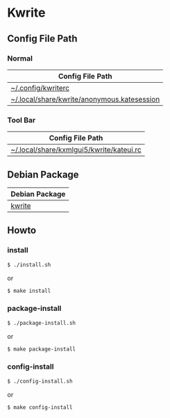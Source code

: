 
# Kwrite


## Config File Path


### Normal

| Config File Path |
| --- |
| [~/.config/kwriterc](./asset/overlay/etc/skel/.config/kwriterc) |
| [~/.local/share/kwrite/anonymous.katesession](./asset/overlay/etc/skel/.local/share/kwrite/anonymous.katesession) |


### Tool Bar

| Config File Path |
| --- |
| [~/.local/share/kxmlgui5/kwrite/kateui.rc](./asset/overlay/etc/skel/.local/share/kxmlgui5/kwrite/kateui.rc) |


## Debian Package

| Debian Package |
| --- |
| [kwrite](https://packages.debian.org/stable/kwrite) |


## Howto


### install

``` sh
$ ./install.sh
```

or

``` sh
$ make install
```


### package-install

``` sh
$ ./package-install.sh
```

or

``` sh
$ make package-install
```


### config-install

``` sh
$ ./config-install.sh
```

or

``` sh
$ make config-install
```
